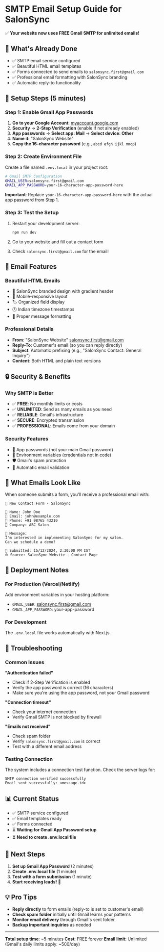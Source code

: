 # SMTP Email Setup Guide for SalonSync

✅ **Your website now uses FREE Gmail SMTP for unlimited emails!**

## 🎯 What's Already Done

- ✅ SMTP email service configured
- ✅ Beautiful HTML email templates
- ✅ Forms connected to send emails to `salonsync.first@gmail.com`
- ✅ Professional email formatting with SalonSync branding
- ✅ Automatic reply-to functionality

## 🔧 Setup Steps (5 minutes)

### Step 1: Enable Gmail App Passwords

1. **Go to your Google Account**: [myaccount.google.com](https://myaccount.google.com)
2. **Security** → **2-Step Verification** (enable if not already enabled)
3. **App passwords** → **Select app: Mail** → **Select device: Other**
4. **Name it**: "SalonSync Website"
5. **Copy the 16-character password** (e.g., `abcd efgh ijkl mnop`)

### Step 2: Create Environment File

Create a file named `.env.local` in your project root:

```bash
# Gmail SMTP Configuration
GMAIL_USER=salonsync.first@gmail.com
GMAIL_APP_PASSWORD=your-16-character-app-password-here
```

**Important**: Replace `your-16-character-app-password-here` with the actual app password from Step 1.

### Step 3: Test the Setup

1. Restart your development server:
   ```bash
   npm run dev
   ```

2. Go to your website and fill out a contact form
3. Check `salonsync.first@gmail.com` for the email!

## 📧 Email Features

### Beautiful HTML Emails
- 🎨 SalonSync branded design with gradient header
- 📱 Mobile-responsive layout
- 🏷️ Organized field display
- 🕐 Indian timezone timestamps
- 💬 Proper message formatting

### Professional Details
- **From**: "SalonSync Website" <salonsync.first@gmail.com>
- **Reply-To**: Customer's email (so you can reply directly)
- **Subject**: Automatic prefixing (e.g., "SalonSync Contact: General Inquiry")
- **Content**: Both HTML and plain text versions

## 🔒 Security & Benefits

### Why SMTP is Better
- ✅ **FREE**: No monthly limits or costs
- ✅ **UNLIMITED**: Send as many emails as you need
- ✅ **RELIABLE**: Gmail's infrastructure
- ✅ **SECURE**: Encrypted transmission
- ✅ **PROFESSIONAL**: Emails come from your domain

### Security Features
- 🔐 App passwords (not your main Gmail password)
- 🚫 Environment variables (credentials not in code)
- 🛡️ Gmail's spam protection
- 📧 Automatic email validation

## 📱 What Emails Look Like

When someone submits a form, you'll receive a professional email with:

```
🎉 New Contact Form - SalonSync

👤 Name: John Doe
📧 Email: john@example.com
📱 Phone: +91 98765 43210
🏢 Company: ABC Salon

💬 Message:
I'm interested in implementing SalonSync for my salon. 
Can we schedule a demo?

📅 Submitted: 15/12/2024, 2:30:00 PM IST
🌐 Source: SalonSync Website - Contact Page
```

## 🚀 Deployment Notes

### For Production (Vercel/Netlify)
Add environment variables in your hosting platform:
- `GMAIL_USER`: salonsync.first@gmail.com
- `GMAIL_APP_PASSWORD`: your-app-password

### For Development
The `.env.local` file works automatically with Next.js.

## 🔧 Troubleshooting

### Common Issues

**"Authentication failed"**
- Check if 2-Step Verification is enabled
- Verify the app password is correct (16 characters)
- Make sure you're using the app password, not your Gmail password

**"Connection timeout"**
- Check your internet connection
- Verify Gmail SMTP is not blocked by firewall

**"Emails not received"**
- Check spam folder
- Verify `salonsync.first@gmail.com` is correct
- Test with a different email address

### Testing Connection

The system includes a connection test function. Check the server logs for:
```
SMTP connection verified successfully
Email sent successfully: <message-id>
```

## 📊 Current Status

- ✅ SMTP service configured
- ✅ Email templates ready
- ✅ Forms connected
- ⏳ **Waiting for Gmail App Password setup**
- ⏳ **Need to create .env.local file**

## 🎯 Next Steps

1. **Set up Gmail App Password** (2 minutes)
2. **Create .env.local file** (1 minute)
3. **Test with a form submission** (1 minute)
4. **Start receiving leads!** 🎉

## 💡 Pro Tips

- **Reply directly** to form emails (reply-to is set to customer's email)
- **Check spam folder** initially until Gmail learns your patterns
- **Monitor email delivery** through Gmail's sent folder
- **Backup important inquiries** as needed

---

**Total setup time**: ~5 minutes
**Cost**: FREE forever
**Email limit**: Unlimited (Gmail's daily limits apply: ~500/day) 
